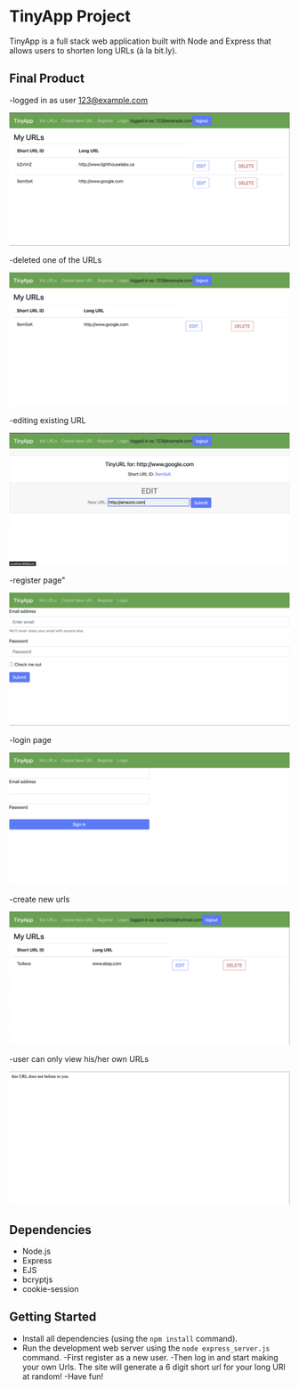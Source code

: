 # TinyApp Project

TinyApp is a full stack web application built with Node and Express that allows users to shorten long URLs (à la bit.ly).

## Final Product

-logged in as user 123@example.com

!["logged in as user  123@example.com"](https://github.com/DanielYuanxk/tinnyapp/blob/main/docs/Screenshot%202023-01-26%20at%207.18.00%20PM.png)

-deleted one of the URLs

!["deleted one of the URLs"](https://github.com/DanielYuanxk/tinnyapp/blob/main/docs/Screenshot%202023-01-26%20at%207.18.18%20PM.png)

-editing existing URL

!["editing existing URL"](https://github.com/DanielYuanxk/tinnyapp/blob/main/docs/Screenshot%202023-01-26%20at%207.18.36%20PM.png)

-register page"

!["register page"](https://github.com/DanielYuanxk/tinnyapp/blob/main/docs/Screenshot%202023-01-26%20at%207.19.16%20PM.png)

-login page

!["login page"](https://github.com/DanielYuanxk/tinnyapp/blob/main/docs/Screenshot%202023-01-26%20at%207.19.28%20PM.png)

-create new urls

!["create new urls"](https://github.com/DanielYuanxk/tinnyapp/blob/main/docs/Screenshot%202023-01-26%20at%207.21.07%20PM.png)

-user can only view his/her own URLs

!["user can only view his/her own URLs"](https://github.com/DanielYuanxk/tinnyapp/blob/main/docs/Screenshot%202023-01-26%20at%207.21.30%20PM.png)

## Dependencies

- Node.js
- Express
- EJS
- bcryptjs
- cookie-session

## Getting Started

- Install all dependencies (using the `npm install` command).
- Run the development web server using the `node express_server.js` command.
  -First register as a new user.
  -Then log in and start making your own Urls. The site will generate a 6 digit short url for your long URl at random!
  -Have fun!
